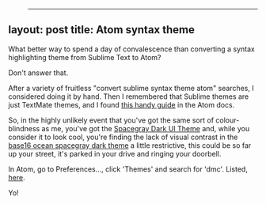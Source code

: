 >---
layout: post
title: Atom syntax theme
---

What better way to spend a day of convalescence than converting a syntax highlighting theme from Sublime Text to Atom?

Don't answer that.

After a variety of fruitless "convert sublime syntax theme atom" searches, I considered doing it by hand. Then I remembered that Sublime themes are just TextMate themes, and I found [this handy guide](https://atom.io/docs/v0.68.0/converting-a-text-mate-theme) in the Atom docs.

So, in the highly unlikely event that you've got the same sort of colour-blindness as me, you've got the [Spacegray Dark UI Theme](https://atom.io/packages/spacegray-dark-ui) and, while you consider it to look cool, you're finding the lack of visual contrast in the [base16 ocean spacegray dark theme](https://atom.io/packages/base16-ocean-spacegray) a little restrictive, this could be so far up your street, it's parked in your drive and ringing your doorbell.

In Atom, go to Preferences…, click 'Themes' and search for 'dmc'. Listed, [here](https://atom.io/packages/dmc).

Yo!
